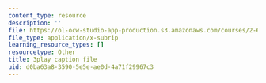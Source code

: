 ```yaml
---
content_type: resource
description: ''
file: https://ol-ocw-studio-app-production.s3.amazonaws.com/courses/2-627-fundamentals-of-photovoltaics-fall-2013/d0ba63a835905e5eae0d4a71f29967c3_uLbqhIp3ahc.vtt
file_type: application/x-subrip
learning_resource_types: []
resourcetype: Other
title: 3play caption file
uid: d0ba63a8-3590-5e5e-ae0d-4a71f29967c3
---
```

